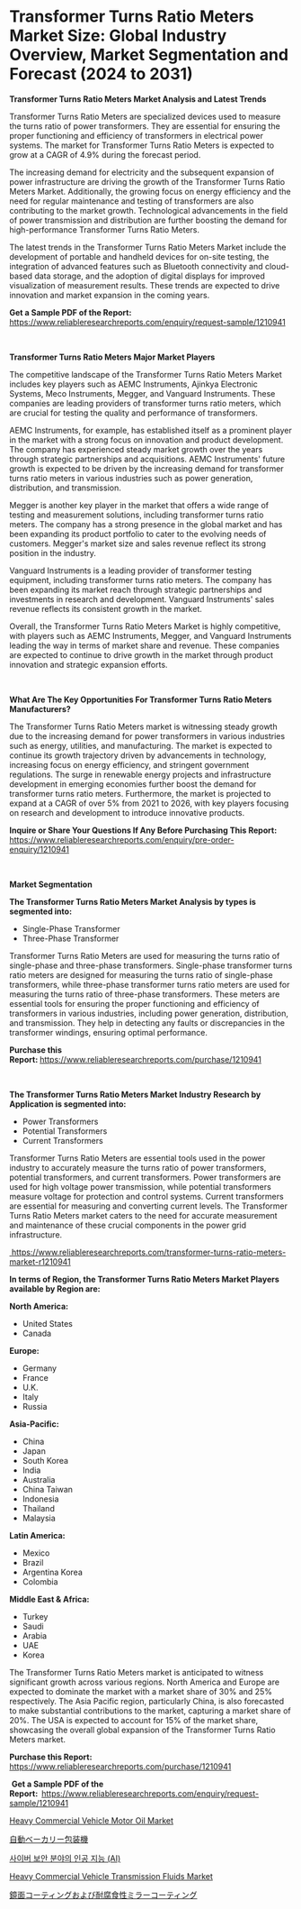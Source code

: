 <p><h1>Transformer Turns Ratio Meters Market Size: Global Industry Overview, Market Segmentation and Forecast (2024 to 2031)</h1></p><p><strong>Transformer Turns Ratio Meters Market Analysis and Latest Trends</strong></p>
<p><p>Transformer Turns Ratio Meters are specialized devices used to measure the turns ratio of power transformers. They are essential for ensuring the proper functioning and efficiency of transformers in electrical power systems. The market for Transformer Turns Ratio Meters is expected to grow at a CAGR of 4.9% during the forecast period.</p><p>The increasing demand for electricity and the subsequent expansion of power infrastructure are driving the growth of the Transformer Turns Ratio Meters Market. Additionally, the growing focus on energy efficiency and the need for regular maintenance and testing of transformers are also contributing to the market growth. Technological advancements in the field of power transmission and distribution are further boosting the demand for high-performance Transformer Turns Ratio Meters.</p><p>The latest trends in the Transformer Turns Ratio Meters Market include the development of portable and handheld devices for on-site testing, the integration of advanced features such as Bluetooth connectivity and cloud-based data storage, and the adoption of digital displays for improved visualization of measurement results. These trends are expected to drive innovation and market expansion in the coming years.</p></p>
<p><strong>Get a Sample PDF of the Report:&nbsp;</strong> <a href="https://www.reliableresearchreports.com/enquiry/request-sample/1210941">https://www.reliableresearchreports.com/enquiry/request-sample/1210941</a></p>
<p>&nbsp;</p>
<p><strong>Transformer Turns Ratio Meters Major Market Players</strong></p>
<p><p>The competitive landscape of the Transformer Turns Ratio Meters Market includes key players such as AEMC Instruments, Ajinkya Electronic Systems, Meco Instruments, Megger, and Vanguard Instruments. These companies are leading providers of transformer turns ratio meters, which are crucial for testing the quality and performance of transformers.</p><p>AEMC Instruments, for example, has established itself as a prominent player in the market with a strong focus on innovation and product development. The company has experienced steady market growth over the years through strategic partnerships and acquisitions. AEMC Instruments' future growth is expected to be driven by the increasing demand for transformer turns ratio meters in various industries such as power generation, distribution, and transmission.</p><p>Megger is another key player in the market that offers a wide range of testing and measurement solutions, including transformer turns ratio meters. The company has a strong presence in the global market and has been expanding its product portfolio to cater to the evolving needs of customers. Megger's market size and sales revenue reflect its strong position in the industry.</p><p>Vanguard Instruments is a leading provider of transformer testing equipment, including transformer turns ratio meters. The company has been expanding its market reach through strategic partnerships and investments in research and development. Vanguard Instruments' sales revenue reflects its consistent growth in the market.</p><p>Overall, the Transformer Turns Ratio Meters Market is highly competitive, with players such as AEMC Instruments, Megger, and Vanguard Instruments leading the way in terms of market share and revenue. These companies are expected to continue to drive growth in the market through product innovation and strategic expansion efforts.</p></p>
<p>&nbsp;</p>
<p><strong>What Are The Key Opportunities For Transformer Turns Ratio Meters Manufacturers?</strong></p>
<p><p>The Transformer Turns Ratio Meters market is witnessing steady growth due to the increasing demand for power transformers in various industries such as energy, utilities, and manufacturing. The market is expected to continue its growth trajectory driven by advancements in technology, increasing focus on energy efficiency, and stringent government regulations. The surge in renewable energy projects and infrastructure development in emerging economies further boost the demand for transformer turns ratio meters. Furthermore, the market is projected to expand at a CAGR of over 5% from 2021 to 2026, with key players focusing on research and development to introduce innovative products.</p></p>
<p><strong>Inquire or Share Your Questions If Any Before Purchasing This Report:</strong> <a href="https://www.reliableresearchreports.com/enquiry/pre-order-enquiry/1210941">https://www.reliableresearchreports.com/enquiry/pre-order-enquiry/1210941</a></p>
<p>&nbsp;</p>
<p><strong>Market Segmentation</strong></p>
<p><strong>The Transformer Turns Ratio Meters Market Analysis by types is segmented into:</strong></p>
<p><ul><li>Single-Phase Transformer</li><li>Three-Phase Transformer</li></ul></p>
<p><p>Transformer Turns Ratio Meters are used for measuring the turns ratio of single-phase and three-phase transformers. Single-phase transformer turns ratio meters are designed for measuring the turns ratio of single-phase transformers, while three-phase transformer turns ratio meters are used for measuring the turns ratio of three-phase transformers. These meters are essential tools for ensuring the proper functioning and efficiency of transformers in various industries, including power generation, distribution, and transmission. They help in detecting any faults or discrepancies in the transformer windings, ensuring optimal performance.</p></p>
<p><strong>Purchase this Report:&nbsp;</strong><a href="https://www.reliableresearchreports.com/purchase/1210941">https://www.reliableresearchreports.com/purchase/1210941</a></p>
<p>&nbsp;</p>
<p><strong>The Transformer Turns Ratio Meters Market Industry Research by Application is segmented into:</strong></p>
<p><ul><li>Power Transformers</li><li>Potential Transformers</li><li>Current Transformers</li></ul></p>
<p><p>Transformer Turns Ratio Meters are essential tools used in the power industry to accurately measure the turns ratio of power transformers, potential transformers, and current transformers. Power transformers are used for high voltage power transmission, while potential transformers measure voltage for protection and control systems. Current transformers are essential for measuring and converting current levels. The Transformer Turns Ratio Meters market caters to the need for accurate measurement and maintenance of these crucial components in the power grid infrastructure.</p></p>
<p><a href="https://www.reliableresearchreports.com/transformer-turns-ratio-meters-market-r1210941">&nbsp;https://www.reliableresearchreports.com/transformer-turns-ratio-meters-market-r1210941</a></p>
<p><strong>In terms of Region, the Transformer Turns Ratio Meters Market Players available by Region are:</strong></p>
<p>
    <p> <strong> North America: </strong>
        <ul>
            <li>United States</li>
            <li>Canada</li>
        </ul>
        </p> 
    <p> <strong> Europe: </strong>
        <ul>
            <li>Germany</li>
            <li>France</li>
            <li>U.K.</li>
            <li>Italy</li>
            <li>Russia</li>
        </ul>
        </p> 
    <p> <strong> Asia-Pacific: </strong>
        <ul>
            <li>China</li>
            <li>Japan</li>
            <li>South Korea</li>
            <li>India</li>
            <li>Australia</li>
            <li>China Taiwan</li>
            <li>Indonesia</li>
            <li>Thailand</li>
            <li>Malaysia</li>
        </ul>
        </p> 
    <p> <strong> Latin America: </strong>
        <ul>
            <li>Mexico</li>
            <li>Brazil</li>
            <li>Argentina Korea</li>
            <li>Colombia</li>
        </ul>
        </p> 
    <p> <strong> Middle East & Africa: </strong>
        <ul>
            <li>Turkey</li>
            <li>Saudi</li>
            <li>Arabia</li>
            <li>UAE</li>
            <li>Korea</li>
        </ul>
    </p>
    </p>
<p><p>The Transformer Turns Ratio Meters market is anticipated to witness significant growth across various regions. North America and Europe are expected to dominate the market with a market share of 30% and 25% respectively. The Asia Pacific region, particularly China, is also forecasted to make substantial contributions to the market, capturing a market share of 20%. The USA is expected to account for 15% of the market share, showcasing the overall global expansion of the Transformer Turns Ratio Meters market.</p></p>
<p><strong>Purchase this Report: </strong><a href="https://www.reliableresearchreports.com/purchase/1210941">https://www.reliableresearchreports.com/purchase/1210941</a></p>
<p>&nbsp;<strong>Get a Sample PDF of the Report:&nbsp;&nbsp;</strong><a href="https://www.reliableresearchreports.com/enquiry/request-sample/1210941">https://www.reliableresearchreports.com/enquiry/request-sample/1210941</a></p>
<p><strong></strong></p>
<p><p><a href="https://github.com/gracielawharr/Market-Research-Report-List-1/blob/main/heavy-commercial-vehicle-motor-oil-market.md">Heavy Commercial Vehicle Motor Oil Market</a></p><p><a href="https://github.com/MosesSpinka1914/Market-Research-Report-List-1/blob/main/9604144100847.md">自動ベーカリー包装機</a></p><p><a href="https://github.com/ahmadrevanz10/Market-Research-Report-List-1/blob/main/356786894416.md">사이버 보안 분야의 인공 지능 (AI)</a></p><p><a href="https://github.com/EunaWiegad2023/Market-Research-Report-List-1/blob/main/heavy-commercial-vehicle-transmission-fluids-market.md">Heavy Commercial Vehicle Transmission Fluids Market</a></p><p><a href="https://github.com/bevdtkn4419963/Market-Research-Report-List-2/blob/main/4689024100846.md">鏡面コーティングおよび耐腐食性ミラーコーティング</a></p></p>